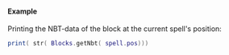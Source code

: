 #### Example
Printing the NBT-data of the block at the current spell's position:
```lua
print( str( Blocks.getNbt( spell.pos)))
```
